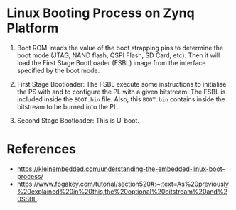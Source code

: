 # Linux Booting Process on Zynq Platform


1) Boot ROM: reads the value of the boot strapping pins to determine the boot mode (JTAG, NAND flash, QSPI Flash, SD Card, etc). Then it will load the First Stage BootLoader (FSBL) image from the interface specified by the boot mode.

2) First Stage Bootloader: The FSBL execute some instructions to initialise the PS with and to configure the PL with a given bitstream.
The FSBL is included inside the `BOOT.bin` file. Also, this `BOOT.bin` contains inside the bitstream to be burned into the PL.

3) Second Stage Bootloader: This is U-boot.

# References

* https://kleinembedded.com/understanding-the-embedded-linux-boot-process/
* https://www.fpgakey.com/tutorial/section520#:~:text=As%20previously%20explained%20in%20this,the%20optional%20bitstream%20and%20SSBL.
